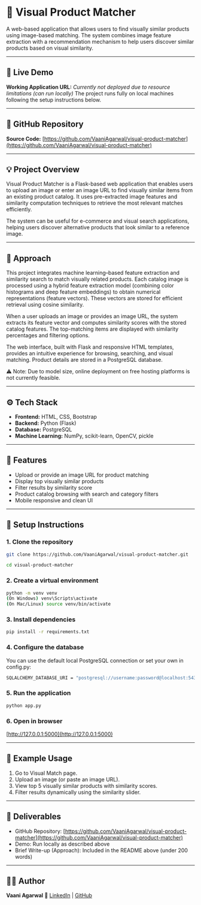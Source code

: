 # 🛒 Visual Product Matcher

A web-based application that allows users to find visually similar products using image-based matching. The system combines image feature extraction with a recommendation mechanism to help users discover similar products based on visual similarity.

---

## 🚀 Live Demo

**Working Application URL:** _Currently not deployed due to resource limitations (can run locally)_
The project runs fully on local machines following the setup instructions below.

---

## 📁 GitHub Repository

**Source Code:** [https://github.com/VaaniAgarwal/visual-product-matcher](https://github.com/VaaniAgarwal/visual-product-matcher)

---

## 💡 Project Overview

Visual Product Matcher is a Flask-based web application that enables users to upload an image or enter an image URL to find visually similar items from an existing product catalog. It uses pre-extracted image features and similarity computation techniques to retrieve the most relevant matches efficiently.

The system can be useful for e-commerce and visual search applications, helping users discover alternative products that look similar to a reference image.

---

## 🧠 Approach 

This project integrates machine learning–based feature extraction and similarity search to match visually related products. Each catalog image is processed using a hybrid feature extraction model (combining color histograms and deep feature embeddings) to obtain numerical representations (feature vectors). These vectors are stored for efficient retrieval using cosine similarity.

When a user uploads an image or provides an image URL, the system extracts its feature vector and computes similarity scores with the stored catalog features. The top-matching items are displayed with similarity percentages and filtering options.

The web interface, built with Flask and responsive HTML templates, provides an intuitive experience for browsing, searching, and visual matching. Product details are stored in a PostgreSQL database.

⚠️ Note: Due to model size, online deployment on free hosting platforms is not currently feasible.

---

## ⚙️ Tech Stack

- **Frontend:** HTML, CSS, Bootstrap
- **Backend:** Python (Flask)
- **Database:** PostgreSQL
- **Machine Learning:** NumPy, scikit-learn, OpenCV, pickle

---

## 📸 Features

- Upload or provide an image URL for product matching
- Display top visually similar products
- Filter results by similarity score
- Product catalog browsing with search and category filters
- Mobile responsive and clean UI

---

## 🧩 Setup Instructions

### 1. Clone the repository
```bash
git clone https://github.com/VaaniAgarwal/visual-product-matcher.git

cd visual-product-matcher
```

### 2. Create a virtual environment
```bash
python -m venv venv
(On Windows) venv\Scripts\activate
(On Mac/Linux) source venv/bin/activate
```

### 3. Install dependencies
```bash
pip install -r requirements.txt
```

### 4. Configure the database
You can use the default local PostgreSQL connection or set your own in config.py:
```bash
SQLALCHEMY_DATABASE_URI = "postgresql://username:password@localhost:5432/visual_matcher_db"
```

### 5. Run the application
```bash
python app.py
```

### 6. Open in browser
[http://127.0.0.1:5000](http://127.0.0.1:5000)

---

## 🧪 Example Usage

1. Go to Visual Match page.
2. Upload an image (or paste an image URL).
3. View top 5 visually similar products with similarity scores.
4. Filter results dynamically using the similarity slider.

---

## 🧾 Deliverables

- GitHub Repository: [https://github.com/VaaniAgarwal/visual-product-matcher](https://github.com/VaaniAgarwal/visual-product-matcher)
- Demo: Run locally as described above
- Brief Write-up (Approach): Included in the README above (under 200 words)

---

## 👩‍💻 Author

**Vaani Agarwal**
🔗 [LinkedIn](https://www.linkedin.com/in/vaani-agarwal-learner/) | [GitHub](https://github.com/VaaniAgarwal) 